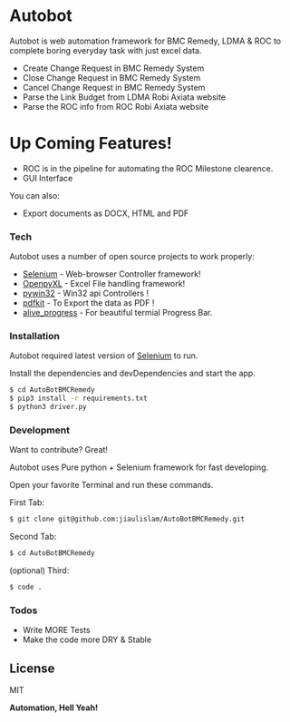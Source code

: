 # Autobot

Autobot is web automation framework for BMC Remedy, LDMA & ROC to complete boring everyday task with just  excel data.

  - Create Change Request in BMC Remedy System
  - Close Change Request in BMC Remedy System
  - Cancel Change Request in BMC Remedy System
  - Parse the Link Budget from LDMA Robi Axiata website 
  - Parse the ROC info from ROC Robi Axiata website

# Up Coming Features!

  - ROC is in the pipeline for automating the ROC Milestone clearence.
  - GUI Interface 

You can also:
  - Export documents as DOCX, HTML and PDF

### Tech

Autobot uses a number of open source projects to work properly:

* [Selenium](https://www.selenium.dev/) - Web-browser Controller framework!
* [OpenpyXL](https://pypi.org/project/openpyxl/) - Excel File handling framework! 
* [pywin32](https://pypi.org/project/pywin32/) - Win32 api Controllers !
* [pdfkit](https://pypi.org/project/pdfkit/) - To Export the data as PDF !
* [alive_progress](https://pypi.org/project/alive-progress/) - For beautiful termial Progress Bar.

### Installation

Autobot required latest version of [Selenium](https://www.selenium.dev/) to run.

Install the dependencies and devDependencies and start the app.

```sh
$ cd AutoBotBMCRemedy
$ pip3 install -r requirements.txt
$ python3 driver.py
```


### Development

Want to contribute? Great!

Autobot uses Pure python + Selenium framework for fast developing.

Open your favorite Terminal and run these commands.

First Tab:
```sh
$ git clone git@github.com:jiaulislam/AutoBotBMCRemedy.git
```

Second Tab:
```sh
$ cd AutoBotBMCRemedy
```

(optional) Third:
```sh
$ code .
```

### Todos

 - Write MORE Tests
 - Make the code more DRY & Stable

License
----

MIT


**Automation, Hell Yeah!**
